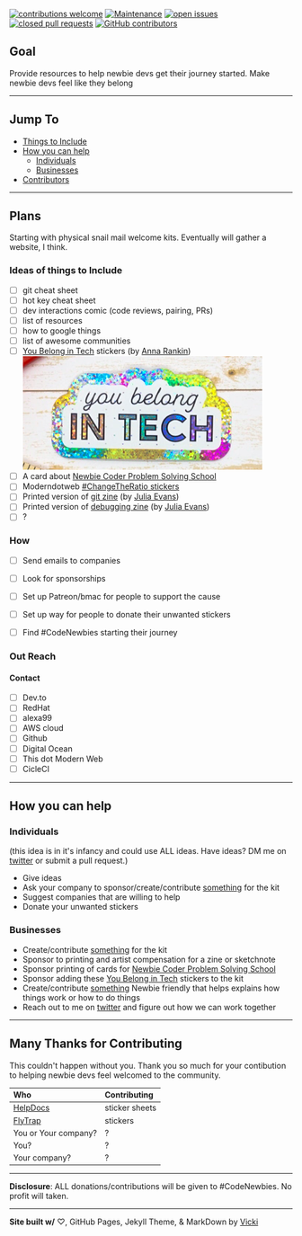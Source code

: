 [![contributions welcome](https://img.shields.io/badge/contributions-welcome-brightgreen.svg)](https://github.com/VickiLanger/CodeNewbie-Kit/fork)
[![Maintenance](https://img.shields.io/badge/Maintained%3F-yes-green.svg)](https://GitHub.com/VickiLanger/CodeNewbie-Kit/graphs/commit-activity)
[![open issues](https://img.shields.io/github/issues/VickiLanger/CodeNewbie-Kit.svg)](https://github.com/VickiLanger/CodeNewbie-Kit/issues?q=is%3Aopen+is%3Aissue)
[![closed pull requests](https://img.shields.io/github/issues-pr-closed/VickiLanger/CodeNewbie-Kit.svg)](https://github.com/VickiLanger/CodeNewbie-Kit/pulls?q=is%3Apr+is%3Aclosed)
[![GitHub contributors](https://img.shields.io/github/contributors/VickiLanger/CodeNewbie-Kit.svg)](https://GitHub.com/VickiLanger/CodeNewbie-Kit/graphs/contributors/)

## Goal
Provide resources to help newbie devs get their journey started. Make newbie devs feel like they belong

---

## Jump To
- [Things to Include](#ideas-of-things-to-include)
- [How you can help](#how-you-can-help)
  * [Individuals](#individuals)
  * [Businesses](#businesses)
- [Contributors](#many-thanks-for-contributing)

---
## Plans

Starting with physical snail mail welcome kits. Eventually will gather a website, I think.

### Ideas of things to Include
- [ ] git cheat sheet 
- [ ] hot key cheat sheet
- [ ] dev interactions comic (code reviews, pairing, PRs)
- [ ] list of resources
- [ ] how to google things
- [ ] list of awesome communities
- [ ] [You Belong in Tech](https://www.etsy.com/listing/737865757/you-belong-in-tech-sticker) stickers (by [Anna Rankin](https://twitter.com/anniesqueedle)) ![You Belong In Tech metalic sticker](/images/you-belong-in-tech.png) 
- [ ] A card about [Newbie Coder Problem Solving School](http://lavieencode.net/courses/ncpss/)
- [ ] Moderndotweb [#ChangeTheRatio stickers](https://thisdot.squarespace.com/store/changetheratio-sticker-pack-10-stickers)
- [ ] Printed version of [git zine](https://wizardzines.com/zines/oh-shit-git/) (by [Julia Evans](https://twitter.com/b0rk)) 
- [ ] Printed version of [debugging zine](https://wizardzines.com/zines/bugs/) (by [Julia Evans](https://twitter.com/b0rk)) 
- [ ]  ?

### How
- [ ] Send emails to companies
- [ ] Look for sponsorships
- [ ] Set up Patreon/bmac for people to support the cause
- [ ] Set up way for people to donate their unwanted stickers
- [ ] Find #CodeNewbies starting their journey


### Out Reach

#### Contact

- [ ] Dev.to
- [ ] RedHat
- [ ] alexa99
- [ ] AWS cloud
- [ ] Github
- [ ] Digital Ocean
- [ ] This dot Modern Web
- [ ] CicleCI

---
## How you can help

### Individuals
(this idea is in it's infancy and could use ALL ideas. Have ideas? DM me on [twitter](https://twitter.com/vicki_langer) or submit a pull request.)

 - Give ideas
 - Ask your company to sponsor/create/contribute [something](#ideas-of-things-to-include) for the kit
 - Suggest companies that are willing to help
 - Donate your unwanted stickers


### Businesses

 - Create/contribute [something](#ideas-of-things-to-include) for the kit
 - Sponsor to printing and artist compensation for a zine or sketchnote
 - Sponsor printing of cards for [Newbie Coder Problem Solving School](http://lavieencode.net/courses/ncpss/)
 - Sponsor adding these [You Belong in Tech](https://www.etsy.com/listing/737865757/you-belong-in-tech-sticker) stickers to the kit
 - Create/contribute [something](#ideas-of-things-to-include) Newbie friendly that helps explains how things work or how to do things
 - Reach out to me on [twitter](https://twitter.com/vicki_langer) and figure out how we can work together


---
## Many Thanks for Contributing

This couldn't happen without you. Thank you so much for your contibution to helping newbie devs feel welcomed to the community.

| Who        | Contributing |
|:-----------|:-------------|
| [HelpDocs](https://www.helpdocs.io)  | sticker sheets |
| [FlyTrap](https://www.getflytrap.com) | stickers |
| You or Your company? | ? |
| You? | ? |
| Your company? | ? |

---
**Disclosure**: ALL donations/contributions will be given to #CodeNewbies. No profit will taken.

---
**Site built w/**  ♡, GitHub Pages, Jekyll Theme, & MarkDown by [Vicki](https://twitter.com/vicki_langer)
